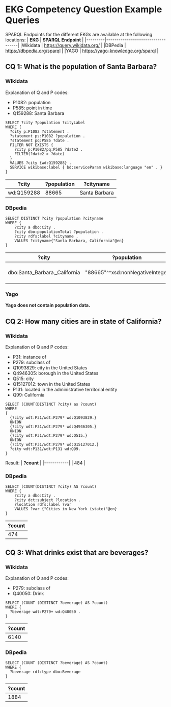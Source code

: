# EKG Competency Question Example Queries
SPARQL Endpoints for the different EKGs are available at the following locations:
| **EKG** | **SPARQL Endpoint**               |
|---------|-----------------------------------|
|Wikidata | https://query.wikidata.org/       |
|DBPedia  | https://dbpedia.org/sparql        |
|YAGO     | https://yago-knowledge.org/sparql |

## CQ 1: What is the population of Santa Barbara?

### Wikidata
Explanation of Q and P codes:
- P1082: population
- P585: point in time
- Q159288: Santa Barbara
```sparql
SELECT ?city ?population ?cityLabel 
WHERE {
  ?city p:P1082 ?statement .
  ?statement ps:P1082 ?population .
  ?statement pq:P585 ?date .
  FILTER NOT EXISTS {
    ?city p:P1082/pq:P585 ?date2 .
    FILTER(?date2 > ?date)
  }
  VALUES ?city {wd:Q159288} .
  SERVICE wikibase:label { bd:serviceParam wikibase:language "en" . }
}
```
| **?city**  | **?population** | **?cityname** |
|------------|-----------------|---------------|
| wd:Q159288 |      88665      | Santa Barbara |

### DBpedia
```sparql
SELECT DISTINCT ?city ?population ?cityname
WHERE {
    ?city a dbo:City .
    ?city dbo:populationTotal ?population .
    ?city rdfs:label ?cityname .
    VALUES ?cityname{"Santa Barbara, California"@en}
}
```
| **?city** | **?population** | **?cityname** |
|-----------|-----------------|---------------|
| dbo:Santa_Barbara,_California | "88665"^^xsd:nonNegativeInteger | "Santa Barbara, California"@en|
	

### Yago
**Yago does not contain population data.**

## CQ 2: How many cities are in state of California?

### Wikidata
Explanation of Q and P codes:
- P31: instance of  
- P279: subclass of
- Q1093829: city in the United States
- Q4946305: borough in the United States
- Q515: city
- Q15127012: town in the United States
- P131: located in the administrative territorial entity
- Q99: California

```sparql
SELECT (COUNT(DISTINCT ?city) as ?count)
WHERE
{
  {?city wdt:P31/wdt:P279* wd:Q1093829.}
  UNION
  {?city wdt:P31/wdt:P279* wd:Q4946305.}
  UNION
  {?city wdt:P31/wdt:P279* wd:Q515.}
  UNION
  {?city wdt:P31/wdt:P279* wd:Q15127012.}
  ?city wdt:P131/wdt:P131 wd:Q99.
}
```
Result:
| **?count** |
|------------|
| 484        |

### DBpedia
```sparql
SELECT (COUNT(DISTINCT ?city) AS ?count)
WHERE {
    ?city a dbo:City .
    ?city dct:subject ?location .
    ?location rdfs:label ?var
    VALUES ?var {"Cities in New York (state)"@en}
}
```
| **?count** |
|------------|
| 474        |

## CQ 3: What drinks exist that are beverages?

### Wikidata
Explanation of Q and P codes:
- P279: subclass of
- Q40050: Drink

```sparql
SELECT (COUNT (DISTINCT ?beverage) AS ?count)
WHERE {
  ?beverage wdt:P279+ wd:Q40050 .
}
```
| **?count** |
|------------|
| 6140       |

### DBpedia
```sparql
SELECT (COUNT (DISTINCT ?beverage) AS ?count)
WHERE {
  ?beverage rdf:type dbo:Beverage
}
```
| **?count** |
|------------|
| 1884       |
